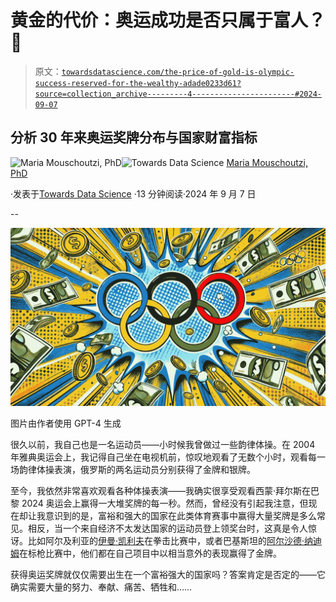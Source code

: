 # 黄金的代价：奥运成功是否只属于富人？🥇

> 原文：[`towardsdatascience.com/the-price-of-gold-is-olympic-success-reserved-for-the-wealthy-adade0233d61?source=collection_archive---------4-----------------------#2024-09-07`](https://towardsdatascience.com/the-price-of-gold-is-olympic-success-reserved-for-the-wealthy-adade0233d61?source=collection_archive---------4-----------------------#2024-09-07)

## 分析 30 年来奥运奖牌分布与国家财富指标

[](https://medium.com/@m.mouschoutzi?source=post_page---byline--adade0233d61--------------------------------)![Maria Mouschoutzi, PhD](https://medium.com/@m.mouschoutzi?source=post_page---byline--adade0233d61--------------------------------)[](https://towardsdatascience.com/?source=post_page---byline--adade0233d61--------------------------------)![Towards Data Science](https://towardsdatascience.com/?source=post_page---byline--adade0233d61--------------------------------) [Maria Mouschoutzi, PhD](https://medium.com/@m.mouschoutzi?source=post_page---byline--adade0233d61--------------------------------)

·发表于[Towards Data Science](https://towardsdatascience.com/?source=post_page---byline--adade0233d61--------------------------------) ·13 分钟阅读·2024 年 9 月 7 日

--

![](img/a0228f4c8fce2734bb8fbb8bcf86e354.png)

图片由作者使用 GPT-4 生成

很久以前，我自己也是一名运动员——小时候我曾做过一些韵律体操。在 2004 年雅典奥运会上，我记得自己坐在电视机前，惊叹地观看了无数个小时，观看每一场韵律体操表演，俄罗斯的两名运动员分别获得了金牌和银牌。

至今，我依然非常喜欢观看各种体操表演——我确实很享受观看西蒙·拜尔斯在巴黎 2024 奥运会上赢得一大堆奖牌的每一秒。然而，曾经没有引起我注意，但现在却让我意识到的是，富裕和强大的国家在此类体育赛事中赢得大量奖牌是多么常见。相反，当一个来自经济不太发达国家的运动员登上领奖台时，这真是令人惊讶。比如阿尔及利亚的[伊曼·凯利夫](https://en.wikipedia.org/wiki/Imane_Khelif)在拳击比赛中，或者巴基斯坦的[阿尔沙德·纳迪姆](https://en.wikipedia.org/wiki/Arshad_Nadeem)在标枪比赛中，他们都在自己项目中以相当意外的表现赢得了金牌。

获得奥运奖牌就仅仅需要出生在一个富裕强大的国家吗？答案肯定是否定的——它确实需要大量的努力、奉献、痛苦、牺牲和……
